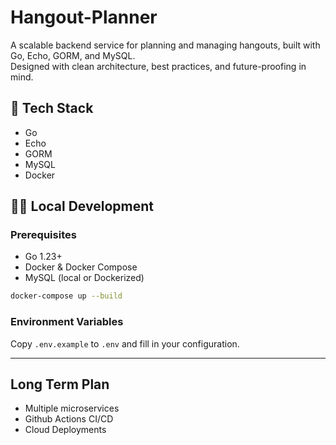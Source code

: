 # Hangout-Planner

A scalable backend service for planning and managing hangouts, built with Go, Echo, GORM, and MySQL.  
Designed with clean architecture, best practices, and future-proofing in mind.

## 🚀 Tech Stack

- Go
- Echo
- GORM
- MySQL
- Docker

## 🏃‍♂️ Local Development

### Prerequisites

- Go 1.23+
- Docker & Docker Compose
- MySQL (local or Dockerized)

```sh
docker-compose up --build
```

### Environment Variables

Copy `.env.example` to `.env` and fill in your configuration.

---

## Long Term Plan

- Multiple microservices
- Github Actions CI/CD
- Cloud Deployments
